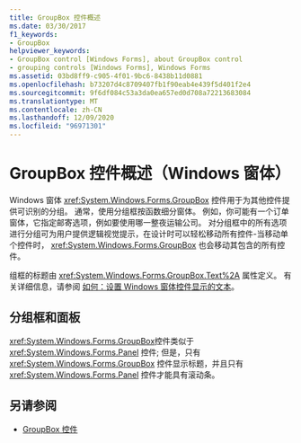 ```yaml
---
title: GroupBox 控件概述
ms.date: 03/30/2017
f1_keywords:
- GroupBox
helpviewer_keywords:
- GroupBox control [Windows Forms], about GroupBox control
- grouping controls [Windows Forms], Windows Forms
ms.assetid: 03bd8ff9-c905-4f01-9bc6-8438b11d0881
ms.openlocfilehash: b73207d4c8709407fb1f90eab4e439f5d401f2e4
ms.sourcegitcommit: 9f6df084c53a3da0ea657ed0d708a72213683084
ms.translationtype: MT
ms.contentlocale: zh-CN
ms.lasthandoff: 12/09/2020
ms.locfileid: "96971301"
---
```

# <a name="groupbox-control-overview-windows-forms"></a>GroupBox 控件概述（Windows 窗体）
Windows 窗体 <xref:System.Windows.Forms.GroupBox> 控件用于为其他控件提供可识别的分组。 通常，使用分组框按函数细分窗体。 例如，你可能有一个订单窗体，它指定邮寄选项，例如要使用哪一整夜运输公司。 对分组框中的所有选项进行分组可为用户提供逻辑视觉提示，在设计时可以轻松移动所有控件-当移动单个控件时， <xref:System.Windows.Forms.GroupBox> 也会移动其包含的所有控件。  
  
 组框的标题由 <xref:System.Windows.Forms.GroupBox.Text%2A> 属性定义。 有关详细信息，请参阅 [如何：设置 Windows 窗体控件显示的文本](how-to-set-the-text-displayed-by-a-windows-forms-control.md)。  
  
## <a name="groupbox-and-panel"></a>分组框和面板  
 <xref:System.Windows.Forms.GroupBox>控件类似于 <xref:System.Windows.Forms.Panel> 控件; 但是，只有 <xref:System.Windows.Forms.GroupBox> 控件显示标题，并且只有 <xref:System.Windows.Forms.Panel> 控件才能具有滚动条。  
  
## <a name="see-also"></a>另请参阅

- [GroupBox 控件](groupbox-control-windows-forms.md)
